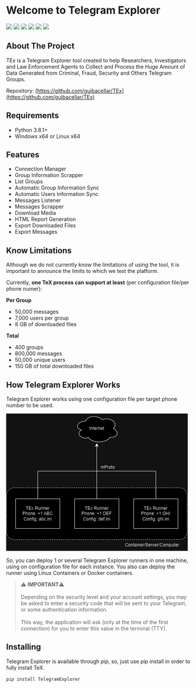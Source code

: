 # Welcome to Telegram Explorer

[![](https://img.shields.io/github/last-commit/guibacellar/TEx)](https://github.com/guibacellar/TEx/tree/main)
[![](https://img.shields.io/github/languages/code-size/guibacellar/TEx)](https://github.com/guibacellar/TEx/tree/main)
[![](https://img.shields.io/badge/Python-3.8+-green.svg)](https://www.python.org/downloads/)
[![](https://img.shields.io/badge/maintainer-Th3%200bservator-blue)](https://theobservator.net/)
[![](https://github.com/guibacellar/TEx/actions/workflows/cy.yml/badge.svg?branch=main)](https://github.com/guibacellar/TEx/actions/workflows/cy.yml)
[![](https://telegramexplorer.readthedocs.io/en/latest/?badge=latest)](https://telegramexplorer.readthedocs.io/en/latest/)

<!-- ABOUT THE PROJECT -->
## About The Project

TEx is a Telegram Explorer tool created to help Researchers, Investigators and Law Enforcement Agents to Collect and Process the Huge Amount of Data Generated from Criminal, Fraud, Security and Others Telegram Groups.

Repository: [https://github.com/guibacellar/TEx](https://github.com/guibacellar/TEx)

<!-- REQUIREMENTS -->
## Requirements
- Python 3.8.1+
- Windows x64 or Linux x64

<!-- FEATURES -->
## Features
- Connection Manager
- Group Information Scrapper
- List Groups
- Automatic Group Information Sync
- Automatic Users Information Sync
- Messages Listener
- Messages Scrapper
- Download Media
- HTML Report Generation
- Export Downloaded Files
- Export Messages

<!-- LIMITATIONS -->
## Know Limitations

Although we do not currently know the limitations of using the tool, it is important to announce the limits to which we test the platform.

Currently, **one TeX process can support at least** (per configuration file/per phone numer):

**Per Group**

- 50,000 messages
- 7,000 users per group
- 8 GB of downloaded files

**Total**

- 400 groups
- 800,000 messages
- 50,000 unique users
- 150 GB of total downloaded files

<!-- HOW WORKS -->
## How Telegram Explorer Works
Telegram Explorer works using one configuration file per target phone number to be used. 

![how_text_works.png](media/how_text_works.png)

So, you can deploy 1 or several Telegram Explorer runners in one machine, using on configuration file for each instance. You also can deploy the runner using Linux Containers or Docker containers.

> ⚠️ **IMPORTANT**⚠️ </br></br> Depending on the security level and your account settings, you may be asked to enter a security code that will be sent to your Telegram, or some authentication information. </br></br>This way, the application will ask (only at the time of the first connection) for you to enter this value in the terminal (TTY).

<!-- INSTALLING -->
## Installing
Telegram Explorer is available through *pip*, so, just use pip install in order to fully install TeX.

```bash
pip install TelegramExplorer
```
